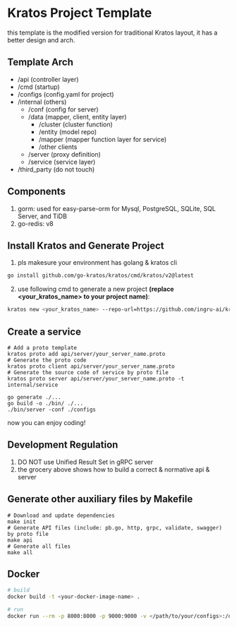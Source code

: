 # Kratos Project Template
this template is the modified version for traditional Kratos layout, it has a better design and arch.

## Template Arch
- /api (controller layer)
- /cmd (startup)
- /configs (config.yaml for project)
- /internal (others)
  - /conf (config for server)
  - /data (mapper, client, entity layer)
    - /cluster (cluster function)
    - /entity (model repo)
    - /mapper (mapper function layer for service)
    - /other clients
  - /server (proxy definition)
  - /service (service layer)
- /third_party (do not touch)

## Components
1. gorm: used for easy-parse-orm for Mysql, PostgreSQL, SQLite, SQL Server, and TiDB
2. go-redis: v8

## Install Kratos and Generate Project
1. pls makesure your environment has golang & kratos cli

```bash
go install github.com/go-kratos/kratos/cmd/kratos/v2@latest
```

2. use following cmd to generate a new project <b>(replace <your_kratos_name> to your project name)</b>:
```bash
kratos new <your_kratos_name> --repo-url=https://github.com/ingru-ai/kratos_template.git
```

## Create a service
```
# Add a proto template
kratos proto add api/server/your_server_name.proto
# Generate the proto code  
kratos proto client api/server/your_server_name.proto
# Generate the source code of service by proto file
kratos proto server api/server/your_server_name.proto -t internal/service

go generate ./...
go build -o ./bin/ ./...
./bin/server -conf ./configs
```
now you can enjoy coding!
## Development Regulation
1. DO NOT use Unified Result Set in gRPC server
2. the grocery above shows how to build a correct & normative api & server

## Generate other auxiliary files by Makefile
```
# Download and update dependencies
make init
# Generate API files (include: pb.go, http, grpc, validate, swagger) by proto file
make api
# Generate all files
make all
```

## Docker
```bash
# build
docker build -t <your-docker-image-name> .

# run
docker run --rm -p 8000:8000 -p 9000:9000 -v </path/to/your/configs>:/data/conf <your-docker-image-name>
```

# 